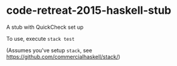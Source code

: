 # code-retreat-2015-haskell-stub
A stub with QuickCheck set up

To use, execute `stack test`

(Assumes you've setup `stack`, see https://github.com/commercialhaskell/stack/)
